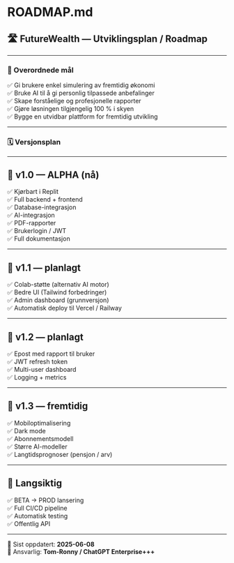 # ROADMAP.md
## 🛣️ FutureWealth — Utviklingsplan / Roadmap

---

### 🎯 Overordnede mål

✅ Gi brukere enkel simulering av fremtidig økonomi  
✅ Bruke AI til å gi personlig tilpassede anbefalinger  
✅ Skape forståelige og profesjonelle rapporter  
✅ Gjøre løsningen tilgjengelig 100 % i skyen  
✅ Bygge en utvidbar plattform for fremtidig utvikling

---

### 🗓️ Versjonsplan

---

## 🚀 v1.0 — ALPHA (nå)

✅ Kjørbart i Replit  
✅ Full backend + frontend  
✅ Database-integrasjon  
✅ AI-integrasjon  
✅ PDF-rapporter  
✅ Brukerlogin / JWT  
✅ Full dokumentasjon

---

## 🚀 v1.1 — planlagt

✅ Colab-støtte (alternativ AI motor)  
✅ Bedre UI (Tailwind forbedringer)  
✅ Admin dashboard (grunnversjon)  
✅ Automatisk deploy til Vercel / Railway

---

## 🚀 v1.2 — planlagt

✅ Epost med rapport til bruker  
✅ JWT refresh token  
✅ Multi-user dashboard  
✅ Logging + metrics

---

## 🚀 v1.3 — fremtidig

✅ Mobiloptimalisering  
✅ Dark mode  
✅ Abonnementsmodell  
✅ Større AI-modeller  
✅ Langtidsprognoser (pensjon / arv)

---

## 🏁 Langsiktig

✅ BETA → PROD lansering  
✅ Full CI/CD pipeline  
✅ Automatisk testing  
✅ Offentlig API

---

📝 Sist oppdatert: **2025-06-08**  
🚀 Ansvarlig: **Tom-Ronny / ChatGPT Enterprise+++**

